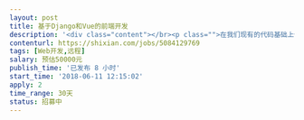 ```yaml
---                
layout: post       
title: 基于Django和Vue的前端开发           
description: '<div class="content"></br><p class="">在我们现有的代码基础上做二次开发，完成多期功能开发，总计费用：5W</br><br/>我们会提供现成的前端页面，需要你来通过Django和Vue来跟后台集成，并且完成交互。</br><br/>代码和设计都比较规范，基本就是实现下交互逻辑，后台接口我们会提供好。</p></br></div>'     
contenturl: https://shixian.com/jobs/5084129769      
tags: [Web开发,远程]            
salary: 预估50000元          
publish_time: '已发布 8 小时'         
start_time: '2018-06-11 12:15:02'           
apply: 2                   
time_range: 30天              
status: 招募中                  
---                 
```

